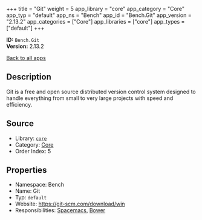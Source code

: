 ﻿+++
title = "Git"
weight = 5
app_library = "core"
app_category = "Core"
app_typ = "default"
app_ns = "Bench"
app_id = "Bench.Git"
app_version = "2.13.2"
app_categories = ["Core"]
app_libraries = ["core"]
app_types = ["default"]
+++

**ID:** `Bench.Git`  
**Version:** 2.13.2  
<!--more-->

[Back to all apps](/apps/)

## Description
Git is a free and open source distributed version control system designed to handle everything from small to very large projects with speed and efficiency.

## Source

* Library: [`core`](/app_libraries/core)
* Category: [Core](/app_categories/core)
* Order Index: 5

## Properties

* Namespace: Bench
* Name: Git
* Typ: `default`
* Website: <https://git-scm.com/download/win>
* Responsibilities: [Spacemacs](/apps/Bench.Spacemacs), [Bower](/apps/Bench.Bower)

